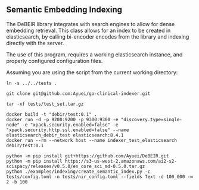 ## Semantic Embedding Indexing

The DeBEIR library integrates with search engines to allow for dense embedding retrieval.
This class allows for an index to be created in elasticsearch, by calling bi-encoder encodes from the library and
indexing directly with the server.

The use of this program, requires a working elasticsearch instance, and properly configured configuration files.

Assuming you are using the script from the current working directory:

```
ln -s ../../tests . 

git clone git@github.com:Ayuei/go-clinical-indexer.git

tar -xf tests/test_set.tar.gz

docker build -t "debir/test:0.1" .
docker run -d -p 9200:9200 -p 9300:9300 -e "discovery.type=single-node" -e "xpack.security.enabled=false" -e "xpack.security.http.ssl.enabled=false" --name elasticsearch_debir_test elasticsearch:8.4.1
docker run --rm --network host --name indexer_test_elasticsearch debir/test:0.1

python -m pip install git+https://github.com/Ayuei/DeBEIR.git
python -m pip install https://s3-us-west-2.amazonaws.com/ai2-s2-scispacy/releases/v0.5.0/en_core_sci_md-0.5.0.tar.gz
python ./examples/indexing/create_semantic_index.py -c tests/config.toml -n tests/nir_config.toml --fields Text -d 100_000 -w 2 -b 100
```